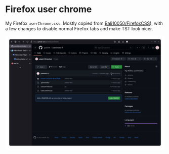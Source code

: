 # Firefox user chrome

My Firefox `userChrome.css`. Mostly copied from [Bali10050/FirefoxCSS](https://github.com/Bali10050/FirefoxCSS/blob/main/userChrome.css)),
with a few changes to disable normal Firefox tabs and make TST look nicer.

![Screenshot](screenshots/1.png)
